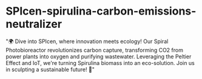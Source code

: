 # SPIcen-spirulina-carbon-emissions-neutralizer
"🌍 Dive into SPIcen, where innovation meets ecology! Our Spiral Photobioreactor revolutionizes carbon capture, transforming CO2 from power plants into oxygen and purifying wastewater. Leveraging the Peltier Effect and IoT, we're turning Spirulina biomass into an eco-solution. Join us in sculpting a sustainable future! 🌱"
